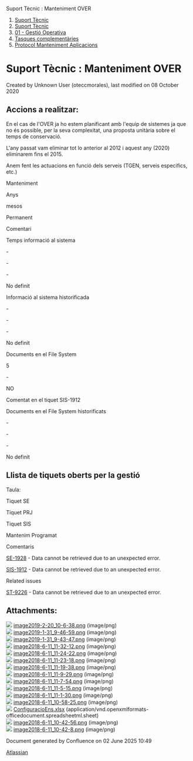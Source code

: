 Suport Tècnic : Manteniment OVER  

1.  [Suport Tècnic](index.md)
2.  [Suport Tècnic](13893782.md)
3.  [01 - Gestió Operativa](26313391.md)
4.  [Tasques complementàries](26313409.md)
5.  [Protocol Manteniment Aplicacions](Protocol-Manteniment-Aplicacions_39911467.md)

Suport Tècnic : Manteniment OVER
================================

Created by Unknown User (oteccmorales), last modified on 08 October 2020

  

Accions a realitzar:
--------------------

En el cas de l'OVER ja ho estem planificant amb l'equip de sistemes ja que no és possible, per la seva complexitat, una proposta unitària sobre el temps de conservació.

L'any passat vam eliminar tot lo anterior al 2012 i aquest any (2020) eliminarem fins el 2015.

Anem fent les actuacions en funció dels serveis (TGEN, serveis especifics, etc.) 

  

Manteniment

Anys

mesos

Permanent

Comentari

Temps informació al sistema

\-

\-

\-

No definit

Informació al sistema historificada

\-

\-

\-

No definit

Documents en el File System

5

\-

NO

Comentat en el tiquet SIS-1912

Documents en el File System historificats

\-

\-

\-

No definit

Llista de tiquets oberts per la gestió
--------------------------------------

Taula:

Tiquet SE

Tiquet PRJ

Tiquet SIS

Mantenim Programat

Comentaris

[SE-1928](https://contacte.aoc.cat/browse/SE-1928?src=confmacro) - Data cannot be retrieved due to an unexpected error.

  

[SIS-1912](https://contacte.aoc.cat/browse/SIS-1912?src=confmacro) - Data cannot be retrieved due to an unexpected error.

  

  

  

  

Related issues

[ST-9226](https://contacte.aoc.cat/browse/ST-9226?src=confmacro) - Data cannot be retrieved due to an unexpected error.

  

Attachments:
------------

![](images/icons/bullet_blue.gif) [image2019-2-20\_10-6-38.png](attachments/41517192/41517193.png) (image/png)  
![](images/icons/bullet_blue.gif) [image2019-1-31\_9-46-59.png](attachments/41517192/41517194.png) (image/png)  
![](images/icons/bullet_blue.gif) [image2019-1-31\_9-43-47.png](attachments/41517192/41517195.png) (image/png)  
![](images/icons/bullet_blue.gif) [image2018-6-11\_11-32-12.png](attachments/41517192/41517196.png) (image/png)  
![](images/icons/bullet_blue.gif) [image2018-6-11\_11-24-22.png](attachments/41517192/41517197.png) (image/png)  
![](images/icons/bullet_blue.gif) [image2018-6-11\_11-23-18.png](attachments/41517192/41517198.png) (image/png)  
![](images/icons/bullet_blue.gif) [image2018-6-11\_11-19-38.png](attachments/41517192/41517199.png) (image/png)  
![](images/icons/bullet_blue.gif) [image2018-6-11\_11-9-29.png](attachments/41517192/41517200.png) (image/png)  
![](images/icons/bullet_blue.gif) [image2018-6-11\_11-7-54.png](attachments/41517192/41517201.png) (image/png)  
![](images/icons/bullet_blue.gif) [image2018-6-11\_11-5-15.png](attachments/41517192/41517202.png) (image/png)  
![](images/icons/bullet_blue.gif) [image2018-6-11\_11-1-30.png](attachments/41517192/41517203.png) (image/png)  
![](images/icons/bullet_blue.gif) [image2018-6-11\_10-58-25.png](attachments/41517192/41517204.png) (image/png)  
![](images/icons/bullet_blue.gif) [ConfiguracioEns.xlsx](attachments/41517192/41517205.xlsx) (application/vnd.openxmlformats-officedocument.spreadsheetml.sheet)  
![](images/icons/bullet_blue.gif) [image2018-6-11\_10-42-56.png](attachments/41517192/41517206.png) (image/png)  
![](images/icons/bullet_blue.gif) [image2018-6-11\_10-42-8.png](attachments/41517192/41517207.png) (image/png)  

Document generated by Confluence on 02 June 2025 10:49

[Atlassian](http://www.atlassian.com/)
